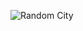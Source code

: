 ![Random City](https://github.com/Emreodesia/City-generator-React-js-/assets/115417234/298283cc-71fd-470a-9642-bf44b5e9595a)
